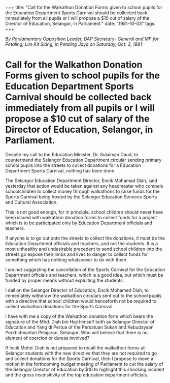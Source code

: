 +++ 
title: "Call for the Walkathon Donation Forms given to school pupils for the Education Department Sports Carnival should be collected back immediately from all pupils or I will propose a $10 cut of salary of the Director of Education, Selangor, in Parliament."
date: "1981-10-03"
tags:
+++

_By Parliamentary Opposition Leader, DAP Secretary- General and MP for Petaling, Lim Kit Siang, in Petaling Jaya on Saturday, Oct. 3, 1981:_

# Call for the Walkathon Donation Forms given to school pupils for the Education Department Sports Carnival should be collected back immediately from all pupils or I will propose a $10 cut of salary of the Director of Education, Selangor, in Parliament.

Despite my call to the Education Minister, Dr. Sulaiman Daud, to countermand the Selangor Education Department circular sending primary school pupils into the streets to collect donations for a Education Department Sports Carnival, nothing has been done.</u>

The Selangor Education Department Director, Encik Mohamad Diah, said yesterday that action would be taken against any headmaster who compels schoolchildren to collect money through walkathons to raise funds for the Sports Carnival being hosted by the Selangor Education Services Sports and Cultural Association.

This is not good enough, for in principle, school children should never have been issued with walkathon donation forms to collect funds for a project which is to be participated only by Education Department officials and teachers.

If anyone is to go out onto the streets to collect the donations, it must be the Education Department officials and teachers, and not the students. It is a most unhealthy and undesirable precedent to send school children into the streets go expose their limbs and lives to danger to collect funds for something which has nothing whatsoever to do with them.

I am not suggesting the cancellation of the Sports Carnival for the Education Department officials and teachers, which is a good idea, but which must be funded by proper means without exploiting the students.

I dall on the Selangor Director of Education, Encik Mohamed Diah, to immediately withdraw the walkathon circulars sent out to the school pupils with a directive that school children would henceforth not be required to collect walkathon donations for the Sports Carnival.

I have with me a copy of the Walkathon donation form which bears the signature of the Mhd. Diah bin Haji himself both as Selangor Director of Education and Yang di Pertua of the Persatuan Sukan and Kebudayaan Perkhidmantan Pelajaran, Selangor. Who will believe that there is no element of coercion or duress involved?

If Incik Mohd. Diah is not prepared to recall the walkathon forms all Selangor students with the new directive that they are not required to go and collect donations for the Sports Carnival, then I propose to move a motion in the forthcoming budget meeting of Parliament to cut the salary of the Selangor Director of Education by $10 to highlight this shocking incident and the gross insensitivity of the top education department officials.
 

